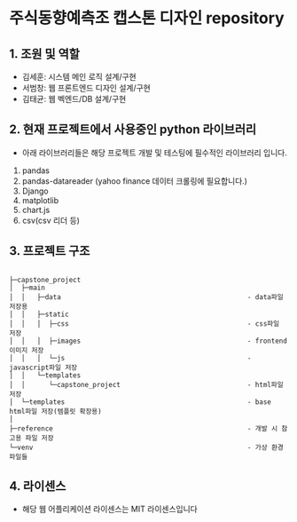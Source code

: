 # 주식동향예측조 캡스톤 디자인 repository

## 1. 조원 및 역할

- 김세훈: 시스템 메인 로직 설계/구현
- 서범창: 웹 프론트엔드 디자인 설계/구현
- 김태균: 웹 벡엔드/DB 설계/구현

## 2. 현재 프로젝트에서 사용중인 python 라이브러리

- 아래 라이브러리들은 해당 프로젝트 개발 및 테스팅에 필수적인 라이브러리 입니다.

1. pandas
2. pandas-datareader (yahoo finance 데이터 크롤링에 필요합니다.)
3. Django
4. matplotlib
5. chart.js
6. csv(csv 리더 등)

## 3. 프로젝트 구조
```buildoutcfg

├─capstone_project
│  ├─main
│  │   ├─data                                               - data파일 저장용
│  │   ├─static
│  │   │  ├─css                                             - css파일 저장
│  │   │  ├─images                                          - frontend 이미지 저장
│  │   │  └─js                                              - javascript파일 저장
│  │   └─templates
│  │      └─capstone_project                                - html파일 저장
│  └─templates                                              - base html파일 저장(템플릿 확장용)
│
├─reference                                                 - 개발 시 참고용 파일 저장
└─venv                                                      - 가상 환경 파일들

```

## 4. 라이센스
- 해당 웹 어플리케이션 라이센스는 MIT 라이센스입니다



